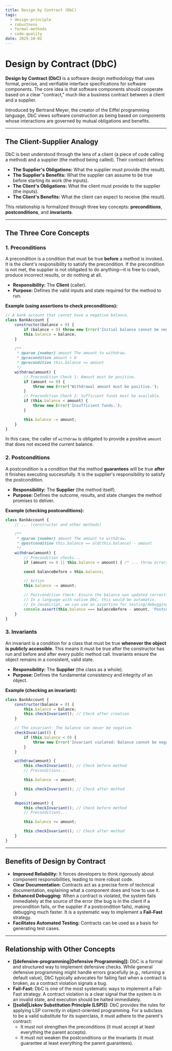 ```yaml
---
title: Design by Contract (DbC)
tags:
  - design-principle
  - robustness
  - formal-methods
  - code-quality
date: 2025-10-02
---
```

# Design by Contract (DbC)

**Design by Contract (DbC)** is a software design methodology that uses formal, precise, and verifiable interface specifications for software components. The core idea is that software components should cooperate based on a clear "contract," much like a business contract between a client and a supplier.

Introduced by Bertrand Meyer, the creator of the Eiffel programming language, DbC views software construction as being based on components whose interactions are governed by mutual obligations and benefits.

---

## The Client-Supplier Analogy

DbC is best understood through the lens of a client (a piece of code calling a method) and a supplier (the method being called). Their contract defines:

-   **The Supplier's Obligations:** What the supplier must provide (the result).
-   **The Supplier's Benefits:** What the supplier can assume to be true before starting its work (the inputs).
-   **The Client's Obligations:** What the client must provide to the supplier (the inputs).
-   **The Client's Benefits:** What the client can expect to receive (the result).

This relationship is formalized through three key concepts: **preconditions**, **postconditions**, and **invariants**.

---

## The Three Core Concepts

### 1. Preconditions

A precondition is a condition that must be true **before** a method is invoked. It is the client's responsibility to satisfy the precondition. If the precondition is not met, the supplier is not obligated to do anything—it is free to crash, produce incorrect results, or do nothing at all.

-   **Responsibility:** The **Client** (caller).
-   **Purpose:** Defines the valid inputs and state required for the method to run.

**Example (using assertions to check preconditions):**

```javascript
// A bank account that cannot have a negative balance.
class BankAccount {
    constructor(balance = 0) {
        if (balance < 0) throw new Error('Initial balance cannot be negative.');
        this.balance = balance;
    }

    /**
     * @param {number} amount The amount to withdraw.
     * @precondition amount > 0
     * @precondition this.balance >= amount
     */
    withdraw(amount) {
        // Precondition Check 1: Amount must be positive.
        if (amount <= 0) {
            throw new Error('Withdrawal amount must be positive.');
        }
        // Precondition Check 2: Sufficient funds must be available.
        if (this.balance < amount) {
            throw new Error('Insufficient funds.');
        }

        this.balance -= amount;
    }
}
```
In this case, the caller of `withdraw` is obligated to provide a positive `amount` that does not exceed the current balance.

### 2. Postconditions

A postcondition is a condition that the method **guarantees** will be true **after** it finishes executing successfully. It is the supplier's responsibility to satisfy the postcondition.

-   **Responsibility:** The **Supplier** (the method itself).
-   **Purpose:** Defines the outcome, results, and state changes the method promises to deliver.

**Example (checking postconditions):**

```javascript
class BankAccount {
    // ... (constructor and other methods)

    /**
     * @param {number} amount The amount to withdraw.
     * @postcondition this.balance == old(this.balance) - amount
     */
    withdraw(amount) {
        // Precondition checks...
        if (amount <= 0 || this.balance < amount) { /* ... throw errors ... */ }

        const balanceBefore = this.balance;

        // Action
        this.balance -= amount;

        // Postcondition Check: Ensure the balance was updated correctly.
        // In a language with native DbC, this would be automatic.
        // In JavaScript, we can use an assertion for testing/debugging.
        console.assert(this.balance === balanceBefore - amount, 'Postcondition failed: Balance incorrect after withdrawal.');
    }
}
```

### 3. Invariants

An invariant is a condition for a class that must be true **whenever the object is publicly accessible**. This means it must be true after the constructor has run and before and after every public method call. Invariants ensure the object remains in a consistent, valid state.

-   **Responsibility:** The **Supplier** (the class as a whole).
-   **Purpose:** Defines the fundamental consistency and integrity of an object.

**Example (checking an invariant):**

```javascript
class BankAccount {
    constructor(balance = 0) {
        this.balance = balance;
        this.checkInvariant(); // Check after creation
    }

    // The invariant: The balance can never be negative.
    checkInvariant() {
        if (this.balance < 0) {
            throw new Error('Invariant violated: Balance cannot be negative.');
        }
    }

    withdraw(amount) {
        this.checkInvariant(); // Check before method
        // Preconditions...

        this.balance -= amount;

        this.checkInvariant(); // Check after method
    }

    deposit(amount) {
        this.checkInvariant(); // Check before method
        // Preconditions...

        this.balance += amount;

        this.checkInvariant(); // Check after method
    }
}
```

---

## Benefits of Design by Contract

-   **Improved Reliability:** It forces developers to think rigorously about component responsibilities, leading to more robust code.
-   **Clear Documentation:** Contracts act as a precise form of technical documentation, explaining what a component does and how to use it.
-   **Enhanced Debugging:** When a contract is violated, the system fails immediately at the source of the error (the bug is in the client if a precondition fails, or the supplier if a postcondition fails), making debugging much faster. It is a systematic way to implement a **Fail-Fast** strategy.
-   **Facilitates Automated Testing:** Contracts can be used as a basis for generating test cases.

---

## Relationship with Other Concepts

-   **[[defensive-programming|Defensive Programming]]:** DbC is a formal and structured way to implement defensive checks. While general defensive programming might handle errors gracefully (e.g., returning a default value), DbC typically advocates for failing fast when a contract is broken, as a contract violation signals a bug.
-   **Fail-Fast:** DbC is one of the most systematic ways to implement a Fail-Fast strategy. A contract violation is a clear signal that the system is in an invalid state, and execution should be halted immediately.
-   **[[solid|Liskov Substitution Principle (LSP)]]:** DbC provides the rules for applying LSP correctly in object-oriented programming. For a subclass to be a valid substitute for its superclass, it must adhere to the parent's contract:
    -   It must not strengthen the preconditions (it must accept at least everything the parent accepts).
    -   It must not weaken the postconditions or the invariants (it must guarantee at least everything the parent guarantees).
